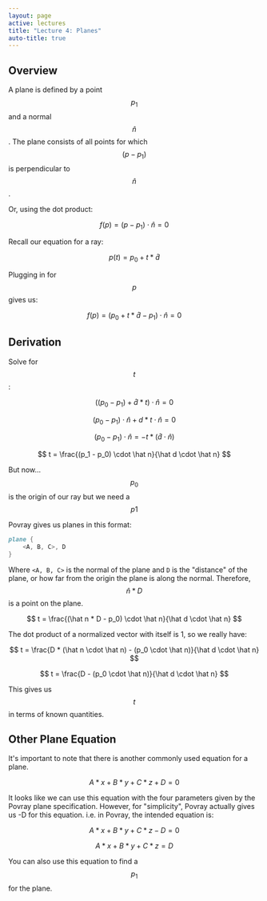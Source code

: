 ```yaml
---
layout: page
active: lectures
title: "Lecture 4: Planes"
auto-title: true
---
```


## Overview

A plane is defined by a point $$p_1$$ and a normal $$\hat n$$.
The plane consists of all points for which $$(p-p_1)$$ is perpendicular to $$\hat n$$.

Or, using the dot product:

$$ f(p) = (p - p_1) \cdot \hat n = 0 $$

Recall our equation for a ray:

$$ p(t) = p_0 + t * \hat d $$

Plugging in for $$p$$ gives us:

$$ f(p) = (p_0 + t * \hat d - p_1) \cdot \hat n = 0 $$



## Derivation

Solve for $$t$$:

$$ ((p_0 - p_1) + \hat d * t) \cdot \hat n = 0 $$

$$ (p_0 - p_1) \cdot \hat n + d * t \cdot \hat n = 0 $$

$$ (p_0 -p_1) \cdot \hat n = -t * (\hat d \cdot \hat n) $$

$$ t = \frac{(p_1 - p_0) \cdot \hat n}{\hat d \cdot \hat n} $$

But now... $$p_0$$ is the origin of our ray but we need a $$p1$$

Povray gives us planes in this format:

```POV-Ray
plane {
    <A, B, C>, D
}
```

Where `<A, B, C>` is the normal of the plane and `D` is the "distance" of the plane, or how far from the origin the plane is along the normal.
Therefore, $$\hat n * D$$ is a point on the plane.

$$ t = \frac{(\hat n * D - p_0) \cdot \hat n}{\hat d \cdot \hat n} $$

The dot product of a normalized vector with itself is 1, so we really have:

$$ t = \frac{D * (\hat n \cdot \hat n) - (p_0 \cdot \hat n)}{\hat d \cdot \hat n} $$

$$ t = \frac{D - (p_0 \cdot \hat n)}{\hat d \cdot \hat n} $$

This gives us $$t$$ in terms of known quantities.

## Other Plane Equation

It's important to note that there is another commonly used equation for a plane.

$$ A*x + B*y + C*z + D = 0 $$

It looks like we can use this equation with the four parameters given by the Povray plane specification.
However, for "simplicity", Povray actually gives us -D for this equation.
i.e. in Povray, the intended equation is:

$$ A*x + B*y + C*z - D = 0 $$

$$ A*x + B*y + C*z = D $$

You can also use this equation to find a $$p_1$$ for the plane.
